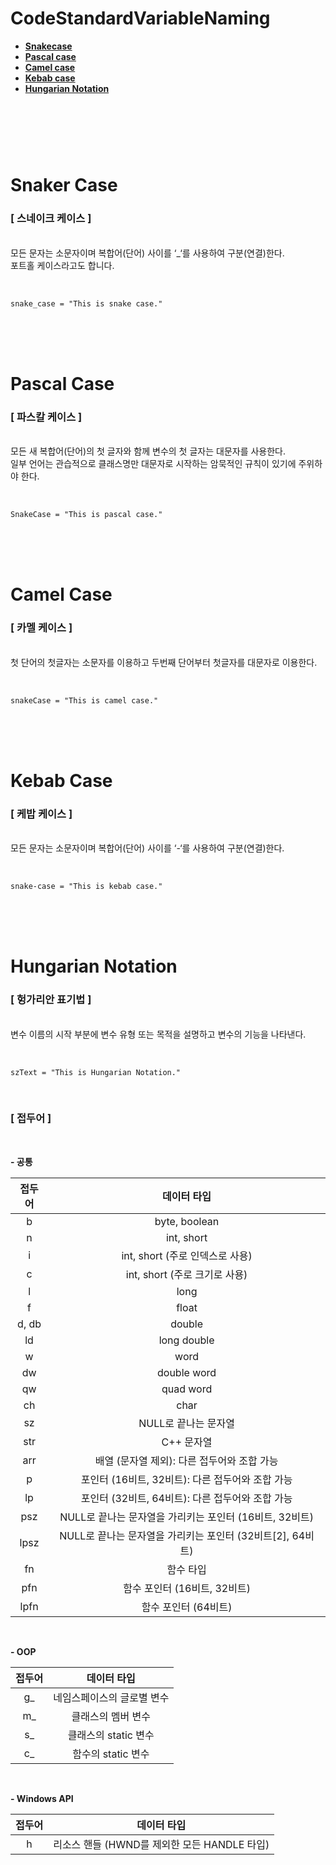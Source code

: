 # CodeStandardVariableNaming

- [**Snakecase**](snaker-case)
- [**Pascal case**](pascal-case)
- [**Camel case**](camel-case)
- [**Kebab case**](kebab-case)
- [**Hungarian Notation**](hungarian-notation)

#

<br>
<br>
<br>

# Snaker Case
### [ 스네이크 케이스 ]
<br>
모든 문자는 소문자이며 복합어(단어) 사이를 ‘_‘를 사용하여 구분(연결)한다.<br>
포트홀 케이스라고도 합니다.
<br>
<br>

```

snake_case = "This is snake case."

```

<br>
<br>
<br>

# Pascal Case
### [ 파스칼 케이스 ]
<br>
모든 새 복합어(단어)의 첫 글자와 함께 변수의 첫 글자는 대문자를 사용한다.<br>
일부 언어는 관습적으로 클래스명만 대문자로 시작하는 암묵적인 규칙이 있기에 주위하야 한다.
<br>
<br>

```

SnakeCase = "This is pascal case."

```

<br>
<br>
<br>

# Camel Case
### [ 카멜 케이스 ]
<br>
첫 단어의 첫글자는 소문자를 이용하고 두번째 단어부터 첫글자를 대문자로 이용한다. 
<br>
<br>

```

snakeCase = "This is camel case."

```

<br>
<br>
<br>

# Kebab Case
### [ 케밥 케이스 ]
<br>
모든 문자는 소문자이며 복합어(단어) 사이를 ‘-‘를 사용하여 구분(연결)한다.
<br>
<br>

```

snake-case = "This is kebab case."

```

<br>
<br>
<br>

# Hungarian Notation
### [ 헝가리안 표기법 ]
<br>
변수 이름의 시작 부분에 변수 유형 또는 목적을 설명하고 변수의 기능을 나타낸다.
<br>
<br>

```

szText = "This is Hungarian Notation."

```
<br>

### [ 접두어 ]

<br>

**- 공통**

|접두어|데이터 타입|
|:---:|:---:|
|b|byte, boolean|
|n|int, short|
|i|int, short (주로 인덱스로 사용)|
|c|int, short (주로 크기로 사용)|
|l|long|
|f|float|
|d, db|double|
|ld|long double|
|w|word|
|dw|double word|
|qw|quad word|
|ch|char|
|sz|NULL로 끝나는 문자열|
|str|C++ 문자열|
|arr|배열 (문자열 제외): 다른 접두어와 조합 가능|
|p|포인터 (16비트, 32비트): 다른 접두어와 조합 가능|
|lp|포인터 (32비트, 64비트): 다른 접두어와 조합 가능|
|psz|NULL로 끝나는 문자열을 가리키는 포인터 (16비트, 32비트)|
|lpsz|NULL로 끝나는 문자열을 가리키는 포인터 (32비트[2], 64비트)|
|fn|함수 타입|
|pfn|함수 포인터 (16비트, 32비트)|
|lpfn|함수 포인터 (64비트)|

<br>

**- OOP**

|접두어|데이터 타입|
|:---:|:---:|
|g_|네임스페이스의 글로별 변수|
|m_|클래스의 멤버 변수|
|s_|클래스의 static 변수|
|c_|함수의 static 변수|

<br>

**- Windows API**

|접두어|데이터 타입|
|:---:|:---:|
|h|리소스 핸들 (HWND를 제외한 모든 HANDLE 타입)|